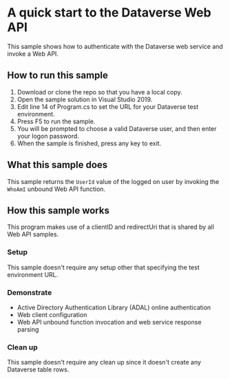 ﻿# A quick start to the Dataverse Web API

This sample shows how to authenticate with the Dataverse web service and invoke a Web API.

## How to run this sample

1. Download or clone the repo so that you have a local copy.
1. Open the sample solution in Visual Studio 2019.
1. Edit line 14 of Program.cs to set the URL for your Dataverse test environment.
1. Press F5 to run the sample.
1. You will be prompted to choose a valid Dataverse user, and then enter your logon password.
1. When the sample is finished, press any key to exit.

## What this sample does

This sample returns the `UserId` value of the logged on user by invoking the `WhoAmI` unbound Web API function.

## How this sample works

This program makes use of a clientID and redirectUri that is shared by all Web API samples.

### Setup

This sample doesn't require any setup other that specifying the test environment URL.

### Demonstrate

- Active Directory Authentication Library (ADAL) online authentication
- Web client configuration
- Web API unbound function invocation and web service response parsing

### Clean up

This sample doesn't require any clean up since it doesn't create any Dataverse table rows.
